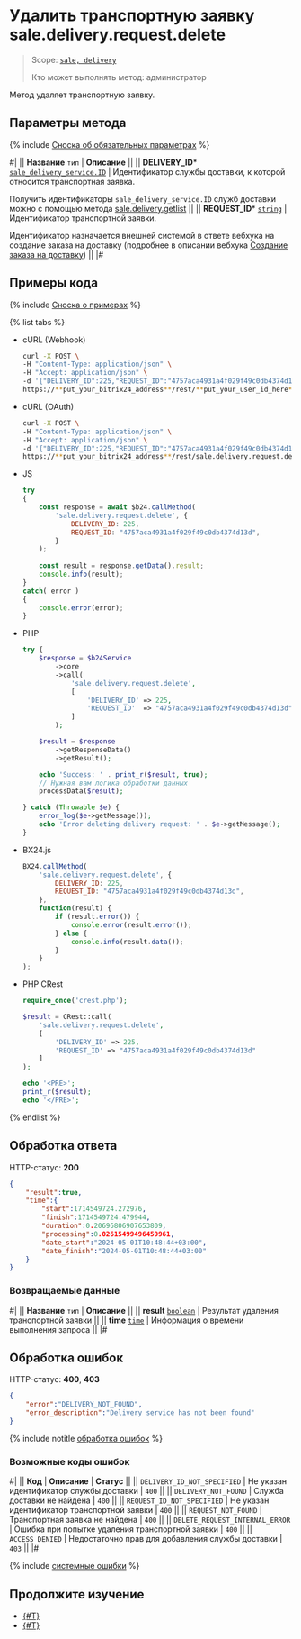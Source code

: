 # Удалить транспортную заявку sale.delivery.request.delete

> Scope: [`sale, delivery`](../../../scopes/permissions.md)
>
> Кто может выполнять метод: администратор

Метод удаляет транспортную заявку.

## Параметры метода

{% include [Сноска об обязательных параметрах](../../../../_includes/required.md) %}

#|
|| **Название**
`тип` | **Описание** ||
|| **DELIVERY_ID***
[`sale_delivery_service.ID`](../../data-types.md) | Идентификатор службы доставки, к которой относится транспортная заявка.

Получить идентификаторы `sale_delivery_service.ID` служб доставки можно с помощью метода [sale.delivery.getlist](../delivery/sale-delivery-get-list.md)
||
|| **REQUEST_ID***
[`string`](../../../data-types.md) | Идентификатор транспортной заявки.

Идентификатор назначается внешней системой в ответе вебхука на создание заказа на доставку (подробнее в описании вебхука [Создание заказа на доставку](../webhooks/create-delivery-request.md))
||
|#

## Примеры кода

{% include [Сноска о примерах](../../../../_includes/examples.md) %}

{% list tabs %}

- cURL (Webhook)

    ```bash
    curl -X POST \
    -H "Content-Type: application/json" \
    -H "Accept: application/json" \
    -d '{"DELIVERY_ID":225,"REQUEST_ID":"4757aca4931a4f029f49c0db4374d13d"}' \
    https://**put_your_bitrix24_address**/rest/**put_your_user_id_here**/**put_your_webbhook_here**/sale.delivery.request.delete
    ```

- cURL (OAuth)

    ```bash
    curl -X POST \
    -H "Content-Type: application/json" \
    -H "Accept: application/json" \
    -d '{"DELIVERY_ID":225,"REQUEST_ID":"4757aca4931a4f029f49c0db4374d13d","auth":"**put_access_token_here**"}' \
    https://**put_your_bitrix24_address**/rest/sale.delivery.request.delete
    ```

- JS


    ```js
    try
    {
    	const response = await $b24.callMethod(
    		'sale.delivery.request.delete', {
    			DELIVERY_ID: 225,
    			REQUEST_ID: "4757aca4931a4f029f49c0db4374d13d",
    		}
    	);
    	
    	const result = response.getData().result;
    	console.info(result);
    }
    catch( error )
    {
    	console.error(error);
    }
    ```

- PHP


    ```php
    try {
        $response = $b24Service
            ->core
            ->call(
                'sale.delivery.request.delete',
                [
                    'DELIVERY_ID' => 225,
                    'REQUEST_ID'  => "4757aca4931a4f029f49c0db4374d13d",
                ]
            );
    
        $result = $response
            ->getResponseData()
            ->getResult();
    
        echo 'Success: ' . print_r($result, true);
        // Нужная вам логика обработки данных
        processData($result);
    
    } catch (Throwable $e) {
        error_log($e->getMessage());
        echo 'Error deleting delivery request: ' . $e->getMessage();
    }
    ```

- BX24.js

    ```js
    BX24.callMethod(
        'sale.delivery.request.delete', {
            DELIVERY_ID: 225,
            REQUEST_ID: "4757aca4931a4f029f49c0db4374d13d",
        },
        function(result) {
            if (result.error()) {
                console.error(result.error());
            } else {
                console.info(result.data());
            }
        }
    );
    ```

- PHP CRest

    ```php
    require_once('crest.php');

    $result = CRest::call(
        'sale.delivery.request.delete',
        [
            'DELIVERY_ID' => 225,
            'REQUEST_ID' => "4757aca4931a4f029f49c0db4374d13d"
        ]
    );

    echo '<PRE>';
    print_r($result);
    echo '</PRE>';
    ```

{% endlist %}

## Обработка ответа

HTTP-статус: **200**

```json
{
    "result":true,
    "time":{
        "start":1714549724.272976,
        "finish":1714549724.479944,
        "duration":0.20696806907653809,
        "processing":0.02615499496459961,
        "date_start":"2024-05-01T10:48:44+03:00",
        "date_finish":"2024-05-01T10:48:44+03:00"
    }
}
```

### Возвращаемые данные

#|
|| **Название**
`тип` | **Описание** ||
|| **result**
[`boolean`](../../../data-types.md) | Результат удаления транспортной заявки ||
|| **time**
[`time`](../../../data-types.md) | Информация о времени выполнения запроса ||
|#

## Обработка ошибок

HTTP-статус: **400**, **403**

```json
{
    "error":"DELIVERY_NOT_FOUND",
    "error_description":"Delivery service has not been found"
}
```

{% include notitle [обработка ошибок](../../../../_includes/error-info.md) %}

### Возможные коды ошибок

#|
|| **Код** | **Описание** | **Статус** ||
|| `DELIVERY_ID_NOT_SPECIFIED` | Не указан идентификатор службы доставки | `400` || 
|| `DELIVERY_NOT_FOUND` | Служба доставки не найдена | `400` || 
|| `REQUEST_ID_NOT_SPECIFIED` | Не указан идентификатор транспортной заявки | `400` ||
|| `REQUEST_NOT_FOUND` | Транспортная заявка не найдена | `400` ||
|| `DELETE_REQUEST_INTERNAL_ERROR` | Ошибка при попытке удаления транспортной заявки | `400` ||
|| `ACCESS_DENIED` | Недостаточно прав для добавления службы доставки | `403` ||
|#

{% include [системные ошибки](../../../../_includes/system-errors.md) %}

## Продолжите изучение

- [{#T}](./sale-delivery-request-update.md)
- [{#T}](./sale-delivery-request-send-message.md)
